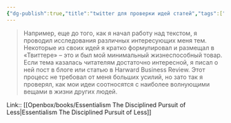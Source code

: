 ```yaml
---
{"dg-publish":true,"title":"twitter для проверки идей статей","tags":["quotes"],"date":"2023-12-03T13:23:36+03:00","modified_at":"2023-12-13T10:42:41+03:00","alias":"twitter для проверки идей статей","dg-path":"/quotes/202312031323.md","permalink":"/quotes/202312031323/","dgPassFrontmatter":true}
---
```



> Например, еще до того, как я начал работу над текстом, я проводил исследования различных интересующих меня тем. Некоторые из своих идей я кратко формулировал и размещал в «Твиттере» – это и был мой минимальный жизнеспособный товар. Если тема казалась читателям достаточно интересной, я писал о ней пост в блоге или статью в Harward Business Review. Этот процесс не требовал от меня больших усилий, но зато так я проверял, как мои идеи соотносятся с наиболее волнующими вещами в жизни других людей.

Link:: [[Openbox/books/Essentialism The Disciplined Pursuit of Less\|Essentialism The Disciplined Pursuit of Less]]
